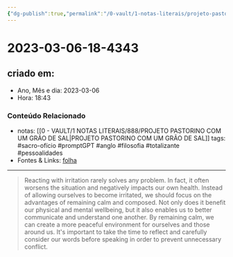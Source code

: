 ```yaml
---
{"dg-publish":true,"permalink":"/0-vault/1-notas-literais/projeto-pastorino/2023-03-06-18-4343/","title":"2023-03-06-18-4343","tags":["sacro-ofício","promptGPT","anglo","filosofia","totalizante","pessoalidades"],"dgHomeLink":true,"dgShowLocalGraph":true,"dgShowFileTree":true,"dgEnableSearch":true}
---
```


# 2023-03-06-18-4343

## criado em: 
-  Ano, Mês e dia: 2023-03-06
- Hora: 18:43

### Conteúdo Relacionado
- notas: [[0 - VAULT/1 NOTAS LITERAIS/888/PROJETO PASTORINO COM UM GRÃO DE SAL\|PROJETO PASTORINO COM UM GRÃO DE SAL]]
tags: #sacro-ofício #promptGPT #anglo #filosofia #totalizante #pessoalidades 
- Fontes & Links: [folha](https://www1.folha.uol.com.br/folha/livrariadafolha/825139-ha-cem-anos-nascia-carlos-torres-pastorino-autor-de-minutos-de-sabedoria.shtml)
---
>Reacting with irritation rarely solves any problem. In fact, it often worsens the situation and negatively impacts our own health. Instead of allowing ourselves to become irritated, we should focus on the advantages of remaining calm and composed. Not only does it benefit our physical and mental wellbeing, but it also enables us to better communicate and understand one another. By remaining calm, we can create a more peaceful environment for ourselves and those around us. It's important to take the time to reflect and carefully consider our words before speaking in order to prevent unnecessary conflict.